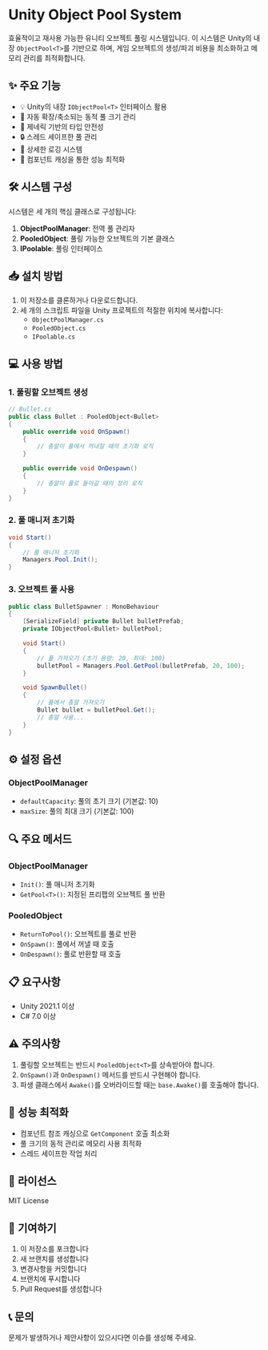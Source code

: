 # Unity Object Pool System

효율적이고 재사용 가능한 유니티 오브젝트 풀링 시스템입니다. 이 시스템은 Unity의 내장 `ObjectPool<T>`를 기반으로 하며, 게임 오브젝트의 생성/파괴 비용을 최소화하고 메모리 관리를 최적화합니다.

## ✨ 주요 기능

- 💡 Unity의 내장 `IObjectPool<T>` 인터페이스 활용
- 🔄 자동 확장/축소되는 동적 풀 크기 관리
- 🎯 제네릭 기반의 타입 안전성
- 🔒 스레드 세이프한 풀 관리
- 📝 상세한 로깅 시스템
- 🚀 컴포넌트 캐싱을 통한 성능 최적화

## 🛠 시스템 구성

시스템은 세 개의 핵심 클래스로 구성됩니다:

1. **ObjectPoolManager**: 전역 풀 관리자
2. **PooledObject<T>**: 풀링 가능한 오브젝트의 기본 클래스
3. **IPoolable**: 풀링 인터페이스

## 📥 설치 방법

1. 이 저장소를 클론하거나 다운로드합니다.
2. 세 개의 스크립트 파일을 Unity 프로젝트의 적절한 위치에 복사합니다:
   - `ObjectPoolManager.cs`
   - `PooledObject.cs`
   - `IPoolable.cs`

## 💻 사용 방법

### 1. 풀링할 오브젝트 생성

```csharp
// Bullet.cs
public class Bullet : PooledObject<Bullet>
{
    public override void OnSpawn()
    {
        // 총알이 풀에서 꺼내질 때의 초기화 로직
    }

    public override void OnDespawn()
    {
        // 총알이 풀로 돌아갈 때의 정리 로직
    }
}
```

### 2. 풀 매니저 초기화

```csharp
void Start()
{
    // 풀 매니저 초기화
    Managers.Pool.Init();
}
```

### 3. 오브젝트 풀 사용

```csharp
public class BulletSpawner : MonoBehaviour
{
    [SerializeField] private Bullet bulletPrefab;
    private IObjectPool<Bullet> bulletPool;

    void Start()
    {
        // 풀 가져오기 (초기 용량: 20, 최대: 100)
        bulletPool = Managers.Pool.GetPool(bulletPrefab, 20, 100);
    }

    void SpawnBullet()
    {
        // 풀에서 총알 가져오기
        Bullet bullet = bulletPool.Get();
        // 총알 사용...
    }
}
```

## ⚙️ 설정 옵션

### ObjectPoolManager

- `defaultCapacity`: 풀의 초기 크기 (기본값: 10)
- `maxSize`: 풀의 최대 크기 (기본값: 100)

## 🔍 주요 메서드

### ObjectPoolManager
- `Init()`: 풀 매니저 초기화
- `GetPool<T>()`: 지정된 프리팹의 오브젝트 풀 반환

### PooledObject<T>
- `ReturnToPool()`: 오브젝트를 풀로 반환
- `OnSpawn()`: 풀에서 꺼낼 때 호출
- `OnDespawn()`: 풀로 반환할 때 호출

## 📋 요구사항

- Unity 2021.1 이상
- C# 7.0 이상

## ⚠️ 주의사항

1. 풀링할 오브젝트는 반드시 `PooledObject<T>`를 상속받아야 합니다.
2. `OnSpawn()`과 `OnDespawn()` 메서드를 반드시 구현해야 합니다.
3. 파생 클래스에서 `Awake()`를 오버라이드할 때는 `base.Awake()`를 호출해야 합니다.

## 🔄 성능 최적화

- 컴포넌트 참조 캐싱으로 `GetComponent` 호출 최소화
- 풀 크기의 동적 관리로 메모리 사용 최적화
- 스레드 세이프한 작업 처리

## 📝 라이선스

MIT License

## 🤝 기여하기

1. 이 저장소를 포크합니다
2. 새 브랜치를 생성합니다
3. 변경사항을 커밋합니다
4. 브랜치에 푸시합니다
5. Pull Request를 생성합니다

## 📞 문의

문제가 발생하거나 제안사항이 있으시다면 이슈를 생성해 주세요.
